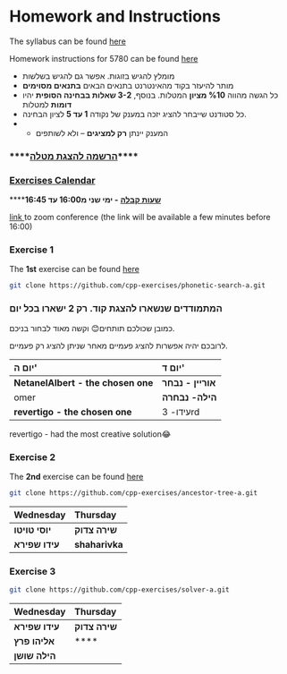 # Homework and Instructions

The syllabus can be found [here ](https://github.com/erelsgl-at-ariel/cpp-5780/blob/master/syllabus.pdf)

Homework instructions for 5780 can be found [here](https://github.com/erelsgl-at-ariel/cpp-5780/blob/master/homework-instructions.pdf)

* מומלץ להגיש בזוגות. אפשר גם להגיש בשלשות
* מותר להיעזר בקוד מהאינטרנט בתנאים הבאים **בתנאים מסוימים**
* כל הגשה מהווה **%10 מציון** המטלות. בנוסף, **3-2 שאלות בבחינה הסופית** יהיו **דומות** למטלות
* כל סטודנט שייבחר להציג יזכה במענק של נקודה **1 עד 5** לציון הבחינה.
* * המענק יינתן **רק למציגים** – ולא לשותפים

### \*\*\*\*[**הרשמה להצגת מטלה**](https://docs.google.com/spreadsheets/d/1ghNWg2OpOiEqaXrqzWp53Fk4cGXsKyV9dXEEP3D-jFk/edit#gid=0)\*\*\*\*

### [Exercises Calendar](https://calendar.google.com/calendar/embed?src=rco9l5v6m84rkra8pto6ou65t4%40group.calendar.google.com&ctz=Asia%2FJerusalem)

\*\*\*\*[**שעות קבלה**](https://docs.google.com/spreadsheets/d/1U0mUMc5MzkCHTMlkpWsVnBybsvI-D6-3EySMZKZ1MgA/edit?usp=sharing) **- ימי שני מ16:00 עד 16:45**

[link ](https://us04web.zoom.us/j/79380887493?pwd=RHR1dnVTV1J2bytZZjVEajlWRHBUdz09)to zoom conference \(the link will be available a few minutes before 16:00\)

### Exercise 1

The **1st** exercise can be found [here](https://github.com/cpp-exercises/phonetic-search-a)

```bash
git clone https://github.com/cpp-exercises/phonetic-search-a.git
```

### המתמודדים שנשארו להצגת קוד. רק 2 ישארו בכל יום 

כמובן שכולכם תותחים😊 וקשה מאוד לבחור בניכם.

 לרובכם יהיה אפשרות להציג פעמיים מאחר שניתן להציג רק פעמיים.

| יום ה' | יום ד' |
| :--- | :--- |
| **NetanelAlbert - the chosen one** | **אוריין - נבחר** |
| omer | **הילה- נבחרה** |
| **revertigo - the chosen one** | עידו- 3rd |

revertigo - had the most creative solution😂

### Exercise 2

The **2nd** exercise can be found [here](https://github.com/cpp-exercises/ancestor-tree-a)

```bash
git clone https://github.com/cpp-exercises/ancestor-tree-a.git
```

| Wednesday | Thursday |
| :--- | :--- |
| **יוסי טויטו** | **שירה צדוק** |
| **עידו שפירא** | **shaharivka** |

### Exercise 3

```bash
git clone https://github.com/cpp-exercises/solver-a.git
```

| Wednesday | Thursday |
| :--- | :--- |
| **עידו שפירא** | **שירה צדוק** |
| **אליהו פרץ** | \*\*\*\* |
| **הילה שושן** |  |



